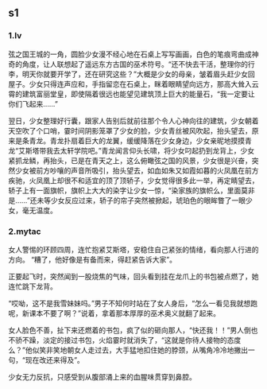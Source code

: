 ## s1
### 1.lv
弦之国王城的一角，圆脸少女漫不经心地在石桌上写写画画，白色的笔痕弯曲成神奇的角度，让人联想起了遥远东方古国的巫术符号。“还不快去干活，整理你的行李，明天你就要开学了，还在研究这些？”大概是少女的母亲，皱着眉头赶少女回屋子。少女只得连声应和，手指留恋在石桌上，眯着眼睛望向远方，那高大耸入云霄的建筑富丽堂皇，即使隔着很远也能望见建筑顶上巨大的能量石，“我一定要让你们飞起来……”

翌日，少女整理好行囊，跟家人告别后就前往那个令人心神向往的建筑，少女朝着天空吹了个口哨，霎时间阴影笼罩了少女的脸，少女青丝被风吹起，抬头望去，原来是条青龙。青龙扑扇着巨大的龙翼，缓缓降落在少女身边，少女亲昵地摸摸青龙“艾斯塔带我去太轩学院吧。”青龙闻言仰头长啸，将少女叼起扔到龙背上，少女紧抓龙鳞，再抬头，已是在青天之上，这么俯瞰弦之国的风景，少女很是兴奋，突然少女被前方吵嚷的声音所吸引，抬头望去，如血如朱又如霞如暮的火凤凰在前方疾驰，火凤凰上却很不和适宜的顶了顶轿子，少女觉得很多此一举，再定睛望去，轿子上有一面旗帜，旗帜上大大的染字让少女一惊，“染家族的旗帜么，里面莫非是……”还未等少女反应过来，轿子的帘子突然被掀起，琥珀色的眼眸瞥了一眼少女，毫无温度。
### 2.mytac
女人警惕的环顾四周，连忙抱紧艾斯塔，安稳住自己紧张的情绪，看向那人行进的方向。
“糟了，他好像是有备而来，得赶紧告诉大家”。

正要起飞时，突然闻到一股烧焦的气味，回头看到挂在龙爪上的书包被点燃了，她连忙跳下龙背。

“哎呦，这不是我雪妹妹吗。”男子不知何时站在了女人身后，“怎么一看见我就想跑呢，新课本不要了啊？”说着，拿着那本厚厚的巫术奥义就翻了起来。

女人脸色不善，扯下来还燃着的书包，疯了似的砸向那人，“快还我！！”男人倒也不骄不躁，淡定的接过书包，火焰霎时就消失了，“这就是你待人接物的态度么？”他似笑非笑地朝女人走过去，大手猛地扣住她的脖颈，从嘴角冷冷地撇出一句，“现在改还来得及”。

少女无力反抗，只感受到从腹部涌上来的血腥味贯穿到鼻腔。

